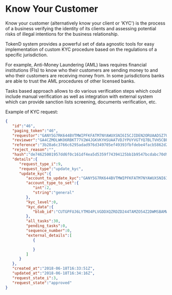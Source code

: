 # Know Your Customer

Know your customer (alternatively know your client or 'KYC') is the process of a business verifying the identity of its clients and assessing potential risks of illegal intentions for the business relationship.

TokenD system provides a powerful set of data agnostic tools for easy implementation of custom KYC procedure based on the regulations of a specific jurisdiction. 

For example, Anti-Money Laundering (AML) laws requires financial institutions (FIs) to know who their customers are sending money to and who their customers are receiving money from. In some jurisdictions banks are able to trust the AML procedures of other licensed banks. 

Tasks based approach allows to do various verification steps which could include manual verification as well as integration with external system which can provide sanction lists screening, documents verification, etc.

Example of KYC request:

```json
{
   "id":"46",
   "paging_token":"46",
   "requestor":"GANY5G7RK644BVTMWIPFKFATM7NYAWUXSNI6I5CJIDEN2ORUAADSZ7UF",
   "reviewer":"GA4CZMOLWKO6RBKT77V2W4JGKVKYHSUAATVDJYPUYVGTYQ7BLTVH5CBP",
   "reference":"3b28a6c3766c6295adad976d349705ef49393fbfdebe4facb5862d2cdfa285d3",
   "reject_reason":"",
   "hash":"de74625001957dd6f0c161df4ea5d5359f74394125bb1b9547bcdabc70d9d50a",
   "details":{
      "request_type_i":9,
      "request_type":"update_kyc",
      "update_kyc":{
         "account_to_update_kyc":"GANY5G7RK644BVTMWIPFKFATM7NYAWUXSNI6I5CJIDEN2ORUAADSZ7UF",
         "account_type_to_set":{
            "int":2,
            "string":"general"
         },
         "kyc_level":0,
         "kyc_data":{
            "blob_id":"CUTGPFUJ6LYTMO4PLVGDDXQZRDZD244TAMZO54Z2DWMSBAMWSTUA"
         },
         "all_tasks":30,
         "pending_tasks":0,
         "sequence_number":0,
         "external_details":[
            {

            }
         ]
      }
   },
   "created_at":"2018-06-18T16:33:51Z",
   "updated_at":"2018-06-18T16:34:16Z",
   "request_state_i":3,
   "request_state":"approved"
}
```
